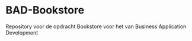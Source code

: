 # BAD-Bookstore
Repository voor de opdracht Bookstore voor het van Business Application Development
